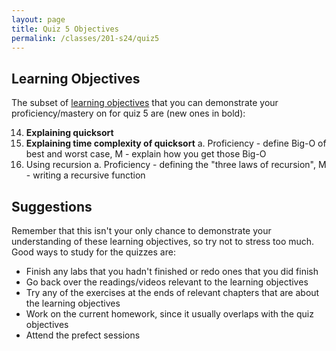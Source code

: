 ```yaml
---
layout: page
title: Quiz 5 Objectives
permalink: /classes/201-s24/quiz5
---
```


## Learning Objectives

The subset of [learning objectives](quizzes-overview) that you can demonstrate your proficiency/mastery on for quiz 5 are (new ones in bold):

14. **Explaining quicksort**
15. **Explaining time complexity of quicksort**
    a. Proficiency - define Big-O of best and worst case, M - explain how you get those Big-O
16. Using recursion
    a. Proficiency - defining the "three laws of recursion", M - writing a recursive function

## Suggestions
Remember that this isn't your only chance to demonstrate your understanding of these learning objectives, so try not to stress too much.
Good ways to study for the quizzes are:
* Finish any labs that you hadn't finished or redo ones that you did finish
* Go back over the readings/videos relevant to the learning objectives
* Try any of the exercises at the ends of relevant chapters that are about the learning objectives
* Work on the current homework, since it usually overlaps with the quiz objectives
* Attend the prefect sessions